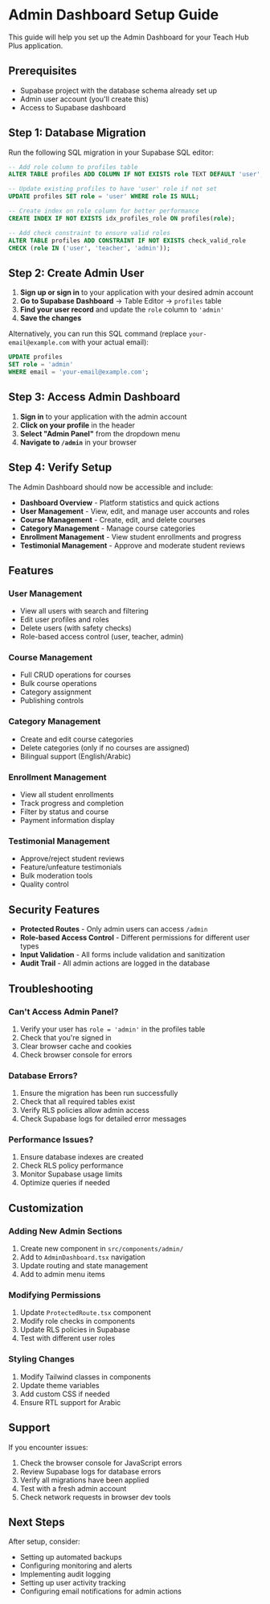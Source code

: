 # Admin Dashboard Setup Guide

This guide will help you set up the Admin Dashboard for your Teach Hub Plus application.

## Prerequisites

- Supabase project with the database schema already set up
- Admin user account (you'll create this)
- Access to Supabase dashboard

## Step 1: Database Migration

Run the following SQL migration in your Supabase SQL editor:

```sql
-- Add role column to profiles table
ALTER TABLE profiles ADD COLUMN IF NOT EXISTS role TEXT DEFAULT 'user';

-- Update existing profiles to have 'user' role if not set
UPDATE profiles SET role = 'user' WHERE role IS NULL;

-- Create index on role column for better performance
CREATE INDEX IF NOT EXISTS idx_profiles_role ON profiles(role);

-- Add check constraint to ensure valid roles
ALTER TABLE profiles ADD CONSTRAINT IF NOT EXISTS check_valid_role 
CHECK (role IN ('user', 'teacher', 'admin'));
```

## Step 2: Create Admin User

1. **Sign up or sign in** to your application with your desired admin account
2. **Go to Supabase Dashboard** → Table Editor → `profiles` table
3. **Find your user record** and update the `role` column to `'admin'`
4. **Save the changes**

Alternatively, you can run this SQL command (replace `your-email@example.com` with your actual email):

```sql
UPDATE profiles 
SET role = 'admin' 
WHERE email = 'your-email@example.com';
```

## Step 3: Access Admin Dashboard

1. **Sign in** to your application with the admin account
2. **Click on your profile** in the header
3. **Select "Admin Panel"** from the dropdown menu
4. **Navigate to `/admin`** in your browser

## Step 4: Verify Setup

The Admin Dashboard should now be accessible and include:

- **Dashboard Overview** - Platform statistics and quick actions
- **User Management** - View, edit, and manage user accounts and roles
- **Course Management** - Create, edit, and delete courses
- **Category Management** - Manage course categories
- **Enrollment Management** - View student enrollments and progress
- **Testimonial Management** - Approve and moderate student reviews

## Features

### User Management
- View all users with search and filtering
- Edit user profiles and roles
- Delete users (with safety checks)
- Role-based access control (user, teacher, admin)

### Course Management
- Full CRUD operations for courses
- Bulk course operations
- Category assignment
- Publishing controls

### Category Management
- Create and edit course categories
- Delete categories (only if no courses are assigned)
- Bilingual support (English/Arabic)

### Enrollment Management
- View all student enrollments
- Track progress and completion
- Filter by status and course
- Payment information display

### Testimonial Management
- Approve/reject student reviews
- Feature/unfeature testimonials
- Bulk moderation tools
- Quality control

## Security Features

- **Protected Routes** - Only admin users can access `/admin`
- **Role-based Access Control** - Different permissions for different user types
- **Input Validation** - All forms include validation and sanitization
- **Audit Trail** - All admin actions are logged in the database

## Troubleshooting

### Can't Access Admin Panel?
1. Verify your user has `role = 'admin'` in the profiles table
2. Check that you're signed in
3. Clear browser cache and cookies
4. Check browser console for errors

### Database Errors?
1. Ensure the migration has been run successfully
2. Check that all required tables exist
3. Verify RLS policies allow admin access
4. Check Supabase logs for detailed error messages

### Performance Issues?
1. Ensure database indexes are created
2. Check RLS policy performance
3. Monitor Supabase usage limits
4. Optimize queries if needed

## Customization

### Adding New Admin Sections
1. Create new component in `src/components/admin/`
2. Add to `AdminDashboard.tsx` navigation
3. Update routing and state management
4. Add to admin menu items

### Modifying Permissions
1. Update `ProtectedRoute.tsx` component
2. Modify role checks in components
3. Update RLS policies in Supabase
4. Test with different user roles

### Styling Changes
1. Modify Tailwind classes in components
2. Update theme variables
3. Add custom CSS if needed
4. Ensure RTL support for Arabic

## Support

If you encounter issues:

1. Check the browser console for JavaScript errors
2. Review Supabase logs for database errors
3. Verify all migrations have been applied
4. Test with a fresh admin account
5. Check network requests in browser dev tools

## Next Steps

After setup, consider:

- Setting up automated backups
- Configuring monitoring and alerts
- Implementing audit logging
- Setting up user activity tracking
- Configuring email notifications for admin actions
